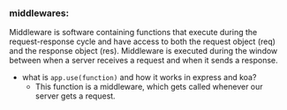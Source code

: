### middlewares:    
Middleware is software containing functions that execute during the request-response cycle and have access to both the request object (req) and the response object (res). Middleware is executed during the window between when a server receives a request and when it sends a response.      
* what is `app.use(function)` and how it works in express and koa?
   * This function is a middleware, which gets called whenever our server gets a request.
